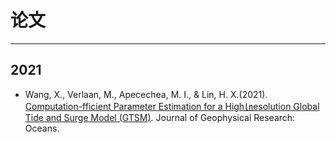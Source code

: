 # 论文
---
## 2021

*  Wang, X., Verlaan, M., Apecechea, M. I., & Lin, H. X.(2021). [Computation-fficient Parameter Estimation for a High㏑esolution Global Tide and Surge Model (GTSM)](https://agupubs.onlinelibrary.wiley.com/doi/10.1029/2020JC016917). Journal of Geophysical Research: Oceans.
